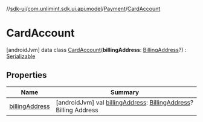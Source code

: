 //[sdk-ui](../../../../index.md)/[com.unlimint.sdk.ui.api.model](../../index.md)/[Payment](../index.md)/[CardAccount](index.md)



# CardAccount  
 [androidJvm] data class [CardAccount](index.md)(**billingAddress**: [BillingAddress](../../../com.unlimint.sdk.ui.api.model.info/-billing-address/index.md)?) : [Serializable](https://developer.android.com/reference/kotlin/java/io/Serializable.html)   


## Properties  
  
|  Name |  Summary | 
|---|---|
| <a name="com.unlimint.sdk.ui.api.model/Payment.CardAccount/billingAddress/#/PointingToDeclaration/"></a>[billingAddress](billing-address.md)| <a name="com.unlimint.sdk.ui.api.model/Payment.CardAccount/billingAddress/#/PointingToDeclaration/"></a> [androidJvm] val [billingAddress](billing-address.md): [BillingAddress](../../../com.unlimint.sdk.ui.api.model.info/-billing-address/index.md)?Billing Address   <br>|

